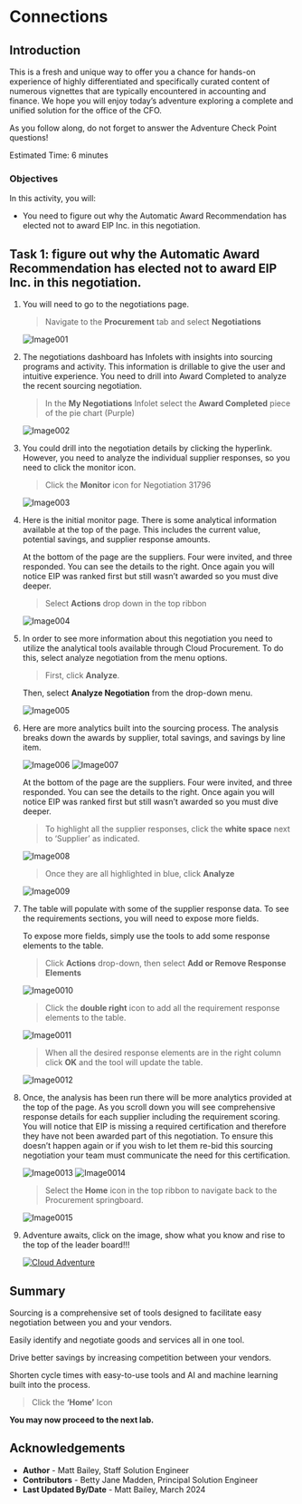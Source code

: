 # Connections

## Introduction 

This is a fresh and unique way to offer you a chance for hands-on experience of highly differentiated and specifically curated content of numerous vignettes that are typically encountered in accounting and finance. We hope you will enjoy today’s adventure exploring a complete and unified solution for the office of the CFO.

As you follow along, do not forget to answer the Adventure Check Point questions! 


Estimated Time: 6 minutes


### Objectives

In this activity, you will:
* You need to figure out why the Automatic Award Recommendation has elected not to award EIP Inc. in this negotiation. 
 



## Task 1: figure out why the Automatic Award Recommendation has elected not to award EIP Inc. in this negotiation. 

1. You will need to go to the negotiations page.

    > Navigate to the **Procurement** tab and select **Negotiations**

    ![Image001](images/image001.png)



2. The negotiations dashboard has Infolets with insights into sourcing programs and activity. This information is drillable to give the user and intuitive experience. You need to drill into Award Completed to analyze the recent sourcing negotiation.

    > In the **My Negotiations** Infolet select the **Award Completed** piece of the pie chart (Purple)

    ![Image002](images/image002.png)



3. You could drill into the negotiation details by clicking the hyperlink. However, you need to analyze the individual supplier responses, so you need to click the monitor icon.

    > Click the **Monitor** icon for Negotiation 31796

    ![Image003](images/image003.png)



4. Here is the initial monitor page. There is some analytical information available at the top of the page. This includes the current value, potential savings, and supplier response amounts.  
    
    At the bottom of the page are the suppliers. Four were invited, and three responded. You can see the details to the right. Once again you will notice EIP was ranked first but still wasn’t awarded so you must dive deeper.

    > Select **Actions** drop down in the top ribbon

    ![Image004](images/image004.png)



5. In order to see more information about this negotiation you need to utilize the analytical tools available through Cloud Procurement. To do this, select analyze negotiation from the menu options.  

    > First, click **Analyze**.

     Then, select **Analyze Negotiation** from the drop-down menu.

    ![Image005](images/image005.png)



6. Here are more analytics built into the sourcing process. The analysis breaks down the awards by supplier, total savings, and savings by line item. 

    ![Image006](images/image006.png)
    ![Image007](images/image007.png)
    
    At the bottom of the page are the suppliers. Four were invited, and three responded. You can see the details to the right. Once again you will notice EIP was ranked first but still wasn’t awarded so you must dive deeper.

    > To highlight all the supplier responses, click the **white space** next to ‘Supplier’ as indicated.

    ![Image008](images/image008.png)

    > Once they are all highlighted in blue, click **Analyze**

    ![Image009](images/image009.png)



7. The table will populate with some of the supplier response data. To see the requirements sections, you will need to expose more fields.
    
    To expose more fields, simply use the tools to add some response elements to the table.

    > Click **Actions** drop-down, then select **Add or Remove Response Elements**

    ![Image0010](images/image010.png)

    > Click the **double right** icon to add all the requirement response elements to the table.

    ![Image0011](images/image011.png)

    > When all the desired response elements are in the right column click **OK** and the tool will update the table.

    ![Image0012](images/image012.png)



8. Once, the analysis has been run there will be more analytics provided at the top of the page. As you scroll down you will see comprehensive response details for each supplier including the requirement scoring. You will notice that EIP is missing a required certification and therefore they have not been awarded part of this negotiation. To ensure this doesn’t happen again or if you wish to let them re-bid this sourcing negotiation your team must communicate the need for this certification.

    ![Image0013](images/image013.png)
    ![Image0014](images/image014.png)

    > Select the **Home** icon in the top ribbon to navigate back to the Procurement springboard.

   ![Image0015](images/image015.png)



9. Adventure awaits, click on the image, show what you know and rise to the top of the leader board!!!
    
    [![Cloud Adventure](images/cloud-adventure-checkpoint-image.png)](https://apex.oracle.com/pls/apex/f?p=159406:LOGIN_TEAM:::::CC:SCMCLOUDADVENTURE) 
    


## Summary

Sourcing is a comprehensive set of tools designed to facilitate easy negotiation between you and your vendors.

Easily identify and negotiate goods and services all in one tool.

Drive better savings by increasing competition between your vendors.

Shorten cycle times with easy-to-use tools and AI and machine learning built into the process.


  > Click the **‘Home’** Icon

**You may now proceed to the next lab.**

## Acknowledgements
* **Author** - Matt Bailey, Staff Solution Engineer
* **Contributors** -  Betty Jane Madden, Principal Solution Engineer
* **Last Updated By/Date** - Matt Bailey, March 2024

